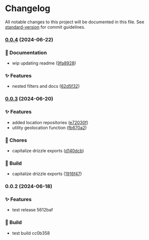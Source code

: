 # Changelog

All notable changes to this project will be documented in this file. See [standard-version](https://github.com/conventional-changelog/standard-version) for commit guidelines.

### [0.0.4](https://github.com/Bankole2000/geo-data-store/compare/v0.0.3...v0.0.4) (2024-06-22)


### 📝 Documentation

* wip updating readme ([9fa8928](https://github.com/Bankole2000/geo-data-store/commits/9fa89281a0bec834af7f5a3b4408935e0b62253c))


### ✨ Features

* nested filters and docs ([62d5f32](https://github.com/Bankole2000/geo-data-store/commits/62d5f32c3c4b45aecad3835f9b683f38734c543c))

### [0.0.3](https://github.com/Bankole2000/geo-data-store/compare/v0.0.2...v0.0.3) (2024-06-20)


### ✨ Features

* added location repositories ([e72030f](https://github.com/Bankole2000/geo-data-store/commits/e72030f188f4ccde99371ebb1729d3bdeb1ce103))
* utility geolocation function ([fb670a2](https://github.com/Bankole2000/geo-data-store/commits/fb670a2aaa220e05ddc0315aa046491385312011))


### 🚚 Chores

* capitalize drizzle exports ([d140dcb](https://github.com/Bankole2000/geo-data-store/commits/d140dcb90854914b9625edf306a1d51972236397))


### 🚧 Build

* capitalize drizzle exports ([1916f47](https://github.com/Bankole2000/geo-data-store/commits/1916f47d93157174096ac8112a062855b764bfed))

### 0.0.2 (2024-06-18)


### ✨ Features

* test release 5612baf


### 🚧 Build

* test build cc0b358
